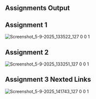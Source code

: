 ## Assignments Output
## Assignment 1
![Screenshot_5-9-2025_133522_127 0 0 1](https://github.com/user-attachments/assets/6bde2d87-7d61-4956-961e-a26b11fea06d)

## Assignment 2
![Screenshot_5-9-2025_133251_127 0 0 1](https://github.com/user-attachments/assets/f69ab7dd-1242-4701-bf8f-2fa1f0860d27)
## Assignment 3 Nexted Links
![Screenshot_5-9-2025_141743_127 0 0 1](https://github.com/user-attachments/assets/90d348b6-9d59-4205-b442-52c8e3037468)
